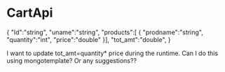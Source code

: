 # CartApi

{
"Id":"string",
"uname":"string",
"products":[
  {
    "prodname":"string",
    "quantity":"int",
    "price":"double"
  }],
"tot_amt":"double",
}

I want to update tot_amt=quantity* price during the runtime. Can I do this using mongotemplate? Or any suggestions??
